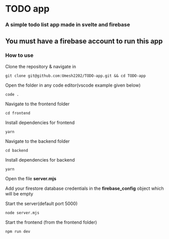 <h1>TODO app</h1>

<h3>A simple todo list app made in svelte and firebase</h3>

<h2>You must have a firebase account to run this app</h2>

<h3>How to use</h3>
<p>Clone the repository & navigate in</p>

```
git clone git@github.com:Umesh2202/TODO-app.git && cd TODO-app
```

<p>Open the folder in any code editor(vscode example given below)</p>

```
code .
```
Navigate to the frontend folder

```
cd frontend
```


Install dependencies for frontend

```
yarn
```

Navigate to the backend folder

```
cd backend
```

Install dependencies for backend

```
yarn
```

Open the file **server.mjs**

Add your firestore database credentials in the **firebase_config** object which will be empty

<p>Start the server(default port 5000)</p>

```
node server.mjs
```

Start the frontend (from the frontend folder)

```
npm run dev
```
